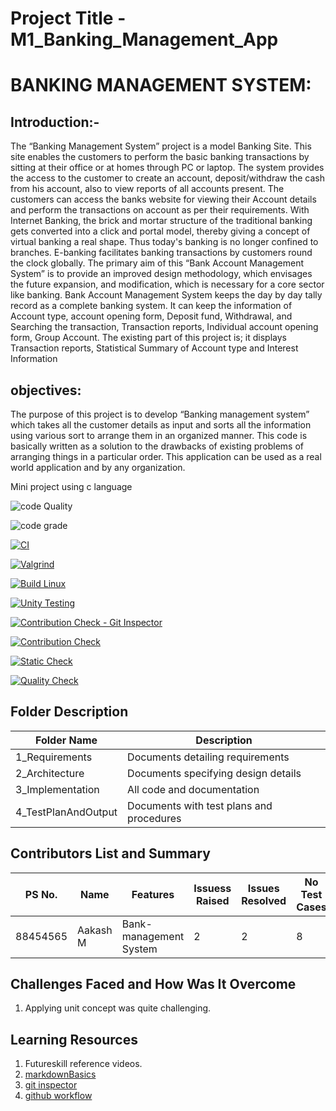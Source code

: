 # Project Title - M1_Banking_Management_App

# BANKING MANAGEMENT SYSTEM:

## Introduction:-

The “Banking Management System” project is a model Banking Site. This site enables the customers to perform the basic banking transactions by sitting at their office or at homes through PC or laptop. The system provides the access to the customer to create an account, deposit/withdraw the cash from his account, also to view reports of all accounts present. The customers can access the banks website for viewing their Account details and perform the transactions on account as per their requirements. With Internet Banking, the brick and mortar structure of the traditional banking gets converted into a click and portal model, thereby giving a concept of virtual banking a real shape. Thus today's banking is no longer confined to branches. E-banking facilitates banking transactions by customers round the clock globally. The primary aim of this “Bank Account Management System” is to provide an improved design methodology, which envisages the future expansion, and modification, which is necessary for a core sector like banking.
Bank Account Management System keeps the day by day tally record as a complete banking system. It can keep the information of Account type, account opening form, Deposit fund, Withdrawal, and Searching the transaction, Transaction reports, Individual account opening form, Group Account. The existing part of this project is; it displays Transaction reports, Statistical Summary of Account type and Interest Information


 ## objectives:
The purpose of this project is to develop “Banking management system” which takes all the customer details as input and sorts all the information using various sort to arrange them in an organized manner. This code is basically written as a solution to the drawbacks of existing problems of arranging things in a particular order. This application can be used as a real world application and by any organization.


Mini project using c language

![code Quality](https://api.codiga.io/project/32343/score/svg)

![code grade](https://api.codiga.io/project/32343/status/svg)

[![CI](https://github.com/AakashMoorthy/M1_Banking_Management_App/actions/workflows/main.yml/badge.svg)](https://github.com/AakashMoorthy/M1_Banking_Management_App/actions/workflows/main.yml)

[![Valgrind](https://github.com/AakashMoorthy/M1_Banking_Management_App/actions/workflows/Valgrind.yml/badge.svg)](https://github.com/AakashMoorthy/M1_Banking_Management_App/actions/workflows/Valgrind.yml)

[![Build Linux](https://github.com/AakashMoorthy/M1_Banking_Management_App/actions/workflows/Build.yml/badge.svg)](https://github.com/AakashMoorthy/M1_Banking_Management_App/actions/workflows/Build.yml)

[![Unity Testing](https://github.com/AakashMoorthy/M1_Banking_Management_App/actions/workflows/Unity.yml/badge.svg)](https://github.com/AakashMoorthy/M1_Banking_Management_Ap/actions/workflows/Unity.yml)

[![Contribution Check - Git Inspector](https://github.com/thandudeepa/M1/actions/workflows/gitinsprcter.yml/badge.svg)](https://github.com/thandudeepa/M1/actions/workflows/gitinsprcter.yml)


[![Contribution Check](https://github.com/AakashMoorthy/M1_Banking_Management_App/actions/workflows/Contribution.yml/badge.svg)](https://github.com/AakashMoorthy/M1_Banking_Management_App/actions/workflows/Contribution.yml)

[![Static Check](https://github.com/AakashMoorthy/M1_Banking_Management_App/actions/workflows/Static%20.yml/badge.svg)](https://github.com/AakashMoorthy/M1_Banking_Management_Ap/actions/workflows/Static%20.yml)

[![Quality Check](https://github.com/AakashMoorthy/M1_Banking_Management_App/actions/workflows/Quality.yml/badge.svg)](https://github.com/AakashMoorthy/M1_Banking_Management_App/actions/workflows/Quality.yml)






## Folder	Description
 Folder Name | Description
 ------------|---------------------------
1_Requirements|	Documents detailing requirements|
2_Architecture	|Documents specifying design details
3_Implementation	|All code and documentation
4_TestPlanAndOutput|	Documents with test plans and procedures



## Contributors List and Summary

PS No. |  Name   |    Features    | Issuess Raised |Issues Resolved|No Test Cases|Test Case Pass
-------|---------|----------------|----------------|---------------|-------------|--------------
88454565| Aakash M | Bank-management System    | 2    | 2   | 8  | 8    
     

## Challenges Faced and How Was It Overcome

1. Applying unit concept was quite challenging.


## Learning Resources
1. Futureskill reference videos.
2. [markdownBasics](https://guides.github.com/features/mastering-markdown/)
3. [git inspector](https://github.com/ejwa/gitinspector.git)
4. [github workflow](https://docs.github.com/en/actions/learn-github-action)
